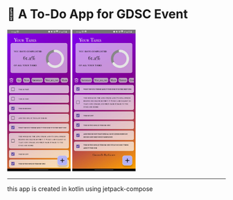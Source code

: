 # 📱 A To-Do App for GDSC Event
<img src="home_page.jpeg" width=29%, style="border-radius=10px">
<img src="scroled_page.jpeg" width = 29%>
<hr>
this app is created in kotlin using jetpack-compose
